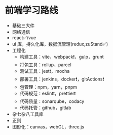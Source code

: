 # 前端学习路线

- 基础三大件
- 网络通信
- react✅/vue
- ui 库，持久化库，数据流管理(redux,zuStand✅)
- 工程化
  - 构建工具：vite，webpack❗️，gulp，grunt
  - 打包工具：rollup，parcel
  - 测试工具：jest❗️，mocha
  - 部署工具：jenkins，docker❗️，gitActions❗️
  - 包管理：npm，yarn，pnpm
  - 代码规范：eslint❗️，prettier❗️
  - 代码质量：sonarqube，codacy
  - 代码托管：github，gitlab
- 杂七杂八工具库
- 正则
- 图形化：canvas，webGL，three.js
